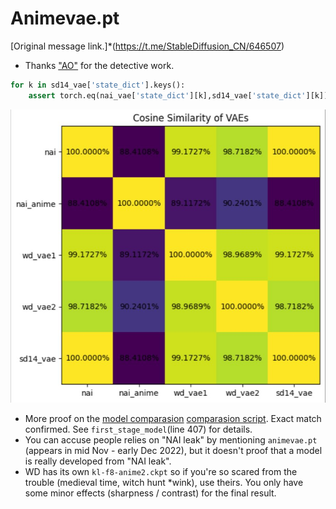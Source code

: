 # Animevae.pt #

[Original message link.]*(https://t.me/StableDiffusion_CN/646507)

- Thanks ["AO"](https://github.com/AdjointOperator) for the detective work.

```python
for k in sd14_vae['state_dict'].keys():
    assert torch.eq(nai_vae['state_dict'][k],sd14_vae['state_dict'][k]).all()
```
![img/photo_2023-01-08_16-36-59.jpg](img/photo_2023-01-08_16-36-59.jpg)

- More proof on the [model comparasion](../ch03/json/nai_sd144g_nai4g.json) [comparasion script](../ch03/mega_cmp.ipynb). Exact match confirmed. See `first_stage_model`(line 407) for details.
- You can accuse people relies on "NAI leak" by mentioning `animevae.pt` (appears in mid Nov - early Dec 2022), but it doesn't proof that a model is really developed from "NAI leak". 
- WD has its own `kl-f8-anime2.ckpt` so if you're so scared from the trouble (medieval time, witch hunt *wink), use theirs. You only have some minor effects (sharpness / contrast) for the final result.
